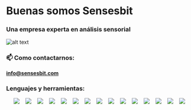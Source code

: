# Buenas somos Sensesbit
### Una empresa experta en análisis sensorial


![alt text](https://komarev.com/ghpvc/?username=sensesbit4&label=Visitas&color=0e75b6)

### 📫 Como contactarnos:

**info@sensesbit.com**

### Lenguajes y herramientas:
<div style="display: flex;gap: 1rem;justify-content: center;max-width: 500px;flex-wrap: wrap;margin-inline: auto;max-height= 70px;">
          <img src="https://cdn.jsdelivr.net/gh/devicons/devicon@latest/icons/html5/html5-original.svg" />
          <img src="https://cdn.jsdelivr.net/gh/devicons/devicon@latest/icons/css3/css3-original.svg" />
          <img src="https://cdn.jsdelivr.net/gh/devicons/devicon@latest/icons/javascript/javascript-original.svg" />
          <img src="https://cdn.jsdelivr.net/gh/devicons/devicon@latest/icons/react/react-original.svg" />
          <img src="https://cdn.jsdelivr.net/gh/devicons/devicon@latest/icons/svelte/svelte-original.svg" />
          <img src="https://cdn.jsdelivr.net/gh/devicons/devicon@latest/icons/php/php-original.svg" />
          <img src="https://cdn.jsdelivr.net/gh/devicons/devicon@latest/icons/r/r-original.svg" />
          <img src="https://cdn.jsdelivr.net/gh/devicons/devicon@latest/icons/python/python-original.svg" />
          <img src="https://cdn.jsdelivr.net/gh/devicons/devicon@latest/icons/nodejs/nodejs-original-wordmark.svg" />
          <img src="https://cdn.jsdelivr.net/gh/devicons/devicon@latest/icons/astro/astro-original-wordmark.svg" />
          <img src="https://cdn.jsdelivr.net/gh/devicons/devicon@latest/icons/express/express-original-wordmark.svg" />
          <img src="https://cdn.jsdelivr.net/gh/devicons/devicon@latest/icons/symfony/symfony-original-wordmark.svg" />
          <img src="https://cdn.jsdelivr.net/gh/devicons/devicon@latest/icons/flask/flask-original-wordmark.svg" />
          <img src="https://cdn.jsdelivr.net/gh/devicons/devicon@latest/icons/djangorest/djangorest-original.svg" />
          <img src="https://cdn.jsdelivr.net/gh/devicons/devicon@latest/icons/d3js/d3js-original.svg" />
</div> 
